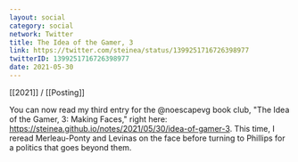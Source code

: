 ```yaml
---
layout: social
category: social
network: Twitter
title: The Idea of the Gamer, 3
link: https://twitter.com/steinea/status/1399251716726398977
twitterID: 1399251716726398977
date: 2021-05-30
---
```


[[2021]] / [[Posting]]

You can now read my third entry for the @noescapevg book club, "The Idea of the Gamer, 3: Making Faces," right here: <https://steinea.github.io/notes/2021/05/30/idea-of-gamer-3>. This time, I reread Merleau-Ponty and Levinas on the face before turning to Phillips for a politics that goes beyond them.
